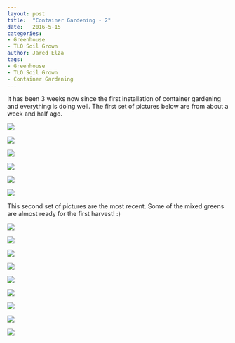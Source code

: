```yaml
---
layout: post
title:  "Container Gardening - 2"
date:   2016-5-15
categories:
- Greenhouse
- TLO Soil Grown
author: Jared Elza
tags:
- Greenhouse
- TLO Soil Grown
- Container Gardening
---
```

It has been 3 weeks now since the first installation of container gardening and everything is doing well. The first set of 
pictures below are from about a week and half ago. 

[![](http://i.imgur.com/dG2Mf8Ph.jpg)](http://i.imgur.com/dG2Mf8P.jpg)

[![](http://i.imgur.com/zcXIdZih.jpg)](http://i.imgur.com/zcXIdZi.jpg)

[![](http://i.imgur.com/jiRMM3qh.jpg)](http://i.imgur.com/jiRMM3q.jpg)

[![](http://i.imgur.com/gLzlCyuh.jpg)](http://i.imgur.com/gLzlCyu.jpg)

[![](http://i.imgur.com/4eN8xqLh.jpg)](http://i.imgur.com/4eN8xqL.jpg)

[![](http://i.imgur.com/pgqEsoYh.jpg)](http://i.imgur.com/pgqEsoY.jpg)

This second set of pictures are the most recent. Some of the mixed greens are almost ready for the first harvest! :)

[![](http://i.imgur.com/nBrxjvNh.jpg)](http://i.imgur.com/nBrxjvN.jpg)

[![](http://i.imgur.com/t5Yg8vUh.jpg)](http://i.imgur.com/t5Yg8vU.jpg)

[![](http://i.imgur.com/sI2EKQzh.jpg)](http://i.imgur.com/sI2EKQz.jpg)

[![](http://i.imgur.com/ykYjQU7h.jpg)](http://i.imgur.com/ykYjQU7.jpg)

[![](http://i.imgur.com/CyayZqfh.jpg)](http://i.imgur.com/CyayZqf.jpg)

[![](http://i.imgur.com/w3ZiA1Jh.jpg)](http://i.imgur.com/w3ZiA1J.jpg)

[![](http://i.imgur.com/Wk0eg45h.jpg)](http://i.imgur.com/Wk0eg45.jpg)

[![](http://i.imgur.com/iLbZmIah.jpg)](http://i.imgur.com/iLbZmIa.jpg)

[![](http://i.imgur.com/nBrxjvNh.jpg)](http://i.imgur.com/nBrxjvN.jpg)


